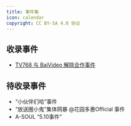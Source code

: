 ```yaml
---
title: 事件集
icon: calendar
copyright: CC BY-SA 4.0 协议
---
```


## 收录事件
- [TV768 与 BaiVideo 解除合作事件](tv768-baiv.md)

## 待收录事件

- “小伙伴们哈”事件
- “放送圈小鬼”集体网暴 @花园多惠Official 事件
- A-SOUL “5.10事件”
